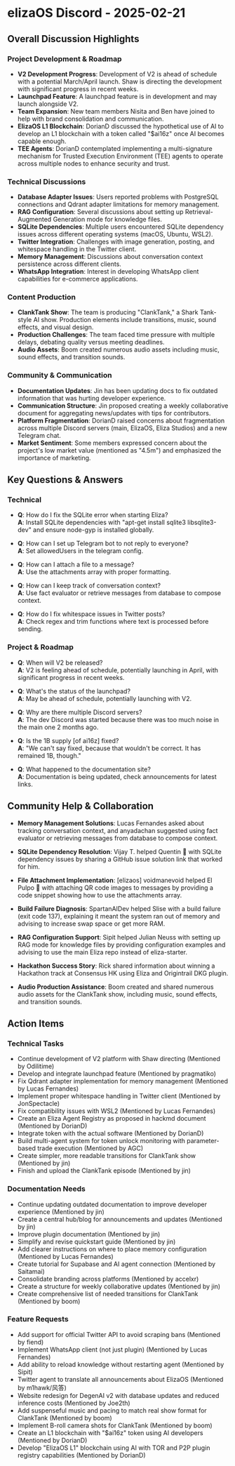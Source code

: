 # elizaOS Discord - 2025-02-21

## Overall Discussion Highlights

### Project Development & Roadmap
- **V2 Development Progress**: Development of V2 is ahead of schedule with a potential March/April launch. Shaw is directing the development with significant progress in recent weeks.
- **Launchpad Feature**: A launchpad feature is in development and may launch alongside V2.
- **Team Expansion**: New team members Nisita and Ben have joined to help with brand consolidation and communication.
- **ElizaOS L1 Blockchain**: DorianD discussed the hypothetical use of AI to develop an L1 blockchain with a token called "$ai16z" once AI becomes capable enough.
- **TEE Agents**: DorianD contemplated implementing a multi-signature mechanism for Trusted Execution Environment (TEE) agents to operate across multiple nodes to enhance security and trust.

### Technical Discussions
- **Database Adapter Issues**: Users reported problems with PostgreSQL connections and Qdrant adapter limitations for memory management.
- **RAG Configuration**: Several discussions about setting up Retrieval-Augmented Generation mode for knowledge files.
- **SQLite Dependencies**: Multiple users encountered SQLite dependency issues across different operating systems (macOS, Ubuntu, WSL2).
- **Twitter Integration**: Challenges with image generation, posting, and whitespace handling in the Twitter client.
- **Memory Management**: Discussions about conversation context persistence across different clients.
- **WhatsApp Integration**: Interest in developing WhatsApp client capabilities for e-commerce applications.

### Content Production
- **ClankTank Show**: The team is producing "ClankTank," a Shark Tank-style AI show. Production elements include transitions, music, sound effects, and visual design.
- **Production Challenges**: The team faced time pressure with multiple delays, debating quality versus meeting deadlines.
- **Audio Assets**: Boom created numerous audio assets including music, sound effects, and transition sounds.

### Community & Communication
- **Documentation Updates**: Jin has been updating docs to fix outdated information that was hurting developer experience.
- **Communication Structure**: Jin proposed creating a weekly collaborative document for aggregating news/updates with tips for contributors.
- **Platform Fragmentation**: DorianD raised concerns about fragmentation across multiple Discord servers (main, ElizaOS, Eliza Studios) and a new Telegram chat.
- **Market Sentiment**: Some members expressed concern about the project's low market value (mentioned as "4.5m") and emphasized the importance of marketing.

## Key Questions & Answers

### Technical
- **Q**: How do I fix the SQLite error when starting Eliza?  
  **A**: Install SQLite dependencies with "apt-get install sqlite3 libsqlite3-dev" and ensure node-gyp is installed globally.

- **Q**: How can I set up Telegram bot to not reply to everyone?  
  **A**: Set allowedUsers in the telegram config.

- **Q**: How can I attach a file to a message?  
  **A**: Use the attachments array with proper formatting.

- **Q**: How can I keep track of conversation context?  
  **A**: Use fact evaluator or retrieve messages from database to compose context.

- **Q**: How do I fix whitespace issues in Twitter posts?  
  **A**: Check regex and trim functions where text is processed before sending.

### Project & Roadmap
- **Q**: When will V2 be released?  
  **A**: V2 is feeling ahead of schedule, potentially launching in April, with significant progress in recent weeks.

- **Q**: What's the status of the launchpad?  
  **A**: May be ahead of schedule, potentially launching with V2.

- **Q**: Why are there multiple Discord servers?  
  **A**: The dev Discord was started because there was too much noise in the main one 2 months ago.

- **Q**: Is the 1B supply [of ai16z] fixed?  
  **A**: "We can't say fixed, because that wouldn't be correct. It has remained 1B, though."

- **Q**: What happened to the documentation site?  
  **A**: Documentation is being updated, check announcements for latest links.

## Community Help & Collaboration

- **Memory Management Solutions**: Lucas Fernandes asked about tracking conversation context, and anyadachan suggested using fact evaluator or retrieving messages from database to compose context.

- **SQLite Dependency Resolution**: Vijay T. helped Quentin 🥖 with SQLite dependency issues by sharing a GitHub issue solution link that worked for him.

- **File Attachment Implementation**: [elizaos] voidmanevoid helped El Pulpo 🐙 with attaching QR code images to messages by providing a code snippet showing how to use the attachments array.

- **Build Failure Diagnosis**: SpartanAIDev helped Slise with a build failure (exit code 137), explaining it meant the system ran out of memory and advising to increase swap space or get more RAM.

- **RAG Configuration Support**: Sipit helped Julian Neuss with setting up RAG mode for knowledge files by providing configuration examples and advising to use the main Eliza repo instead of eliza-starter.

- **Hackathon Success Story**: Rick shared information about winning a Hackathon track at Consensus HK using Eliza and Origintrail DKG plugin.

- **Audio Production Assistance**: Boom created and shared numerous audio assets for the ClankTank show, including music, sound effects, and transition sounds.

## Action Items

### Technical Tasks
- Continue development of V2 platform with Shaw directing (Mentioned by Odilitime)
- Develop and integrate launchpad feature (Mentioned by pragmatiko)
- Fix Qdrant adapter implementation for memory management (Mentioned by Lucas Fernandes)
- Implement proper whitespace handling in Twitter client (Mentioned by JonSpectacle)
- Fix compatibility issues with WSL2 (Mentioned by Lucas Fernandes)
- Create an Eliza Agent Registry as proposed in hackmd document (Mentioned by DorianD)
- Integrate token with the actual software (Mentioned by DorianD)
- Build multi-agent system for token unlock monitoring with parameter-based trade execution (Mentioned by AGC)
- Create simpler, more readable transitions for ClankTank show (Mentioned by jin)
- Finish and upload the ClankTank episode (Mentioned by jin)

### Documentation Needs
- Continue updating outdated documentation to improve developer experience (Mentioned by jin)
- Create a central hub/blog for announcements and updates (Mentioned by jin)
- Improve plugin documentation (Mentioned by jin)
- Simplify and revise quickstart guide (Mentioned by jin)
- Add clearer instructions on where to place memory configuration (Mentioned by Lucas Fernandes)
- Create tutorial for Supabase and AI agent connection (Mentioned by Saitamai)
- Consolidate branding across platforms (Mentioned by accelxr)
- Create a structure for weekly collaborative updates (Mentioned by jin)
- Create comprehensive list of needed transitions for ClankTank (Mentioned by boom)

### Feature Requests
- Add support for official Twitter API to avoid scraping bans (Mentioned by fiend)
- Implement WhatsApp client (not just plugin) (Mentioned by Lucas Fernandes)
- Add ability to reload knowledge without restarting agent (Mentioned by Sipit)
- Twitter agent to translate all announcements about ElizaOS (Mentioned by m1hawk/风答)
- Website redesign for DegenAI v2 with database updates and reduced inference costs (Mentioned by Joe2th)
- Add suspenseful music and pacing to match real show format for ClankTank (Mentioned by boom)
- Implement B-roll camera shots for ClankTank (Mentioned by boom)
- Create an L1 blockchain with "$ai16z" token using AI developers (Mentioned by DorianD)
- Develop "ElizaOS L1" blockchain using AI with TOR and P2P plugin registry capabilities (Mentioned by DorianD)